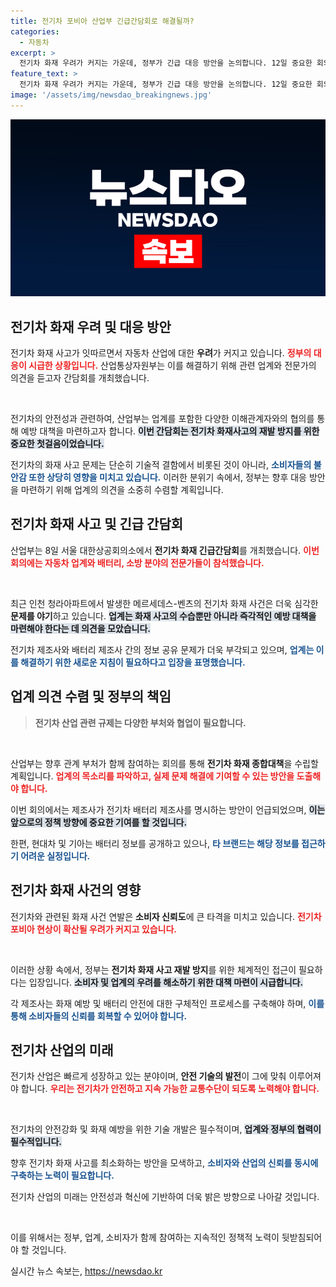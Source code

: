 ```yaml
---
title: 전기차 포비아 산업부 긴급간담회로 해결될까?
categories:
  - 자동차
excerpt: >
  전기차 화재 우려가 커지는 가운데, 정부가 긴급 대응 방안을 논의합니다. 12일 중요한 회의를 앞두고, 자동차업계와 전문가의 목소리를 듣고 산업 발전과 안전을 동시에 도모할 계획입니다.
feature_text: >
  전기차 화재 우려가 커지는 가운데, 정부가 긴급 대응 방안을 논의합니다. 12일 중요한 회의를 앞두고, 자동차업계와 전문가의 목소리를 듣고 산업 발전과 안전을 동시에 도모할 계획입니다.
image: '/assets/img/newsdao_breakingnews.jpg'
---
```


<p><img src="/assets/img/newsdao_breakingnews.jpg" alt="ranknews 속보" /></p>

<h2 data-ke-size="size26">전기차 화재 우려 및 대응 방안</h2>

<p>전기차 화재 사고가 잇따르면서 자동차 산업에 대한 <b>우려</b>가 커지고 있습니다. <b><span style="color: #ee2323;">정부의 대응이 시급한 상황입니다.</span></b> 산업통상자원부는 이를 해결하기 위해 관련 업계와 전문가의 의견을 듣고자 간담회를 개최했습니다. <p data-ke-size="size16">&nbsp;</p></p>

<p>전기차의 안전성과 관련하여, 산업부는 업계를 포함한 다양한 이해관계자와의 협의를 통해 예방 대책을 마련하고자 합니다. <b><span style="background-color: #21538527;">이번 간담회는 전기차 화재사고의 재발 방지를 위한 중요한 첫걸음이었습니다.</span></b> </p>

<p>전기차의 화재 사고 문제는 단순히 기술적 결함에서 비롯된 것이 아니라, <b><span style="color: #1a5490;">소비자들의 불안감 또한 상당히 영향을 미치고 있습니다.</span></b> 이러한 분위기 속에서, 정부는 향후 대응 방안을 마련하기 위해 업계의 의견을 소중히 수렴할 계획입니다.</p>

<h2 data-ke-size="size26">전기차 화재 사고 및 긴급 간담회</h2>

<p>산업부는 8일 서울 대한상공회의소에서 <b>전기차 화재 긴급간담회</b>를 개최했습니다. <b><span style="color: #ee2323;">이번 회의에는 자동차 업계와 배터리, 소방 분야의 전문가들이 참석했습니다.</span></b> <p data-ke-size="size16">&nbsp;</p></p>

<p>최근 인천 청라아파트에서 발생한 메르세데스-벤츠의 전기차 화재 사건은 더욱 심각한 <b>문제를 야기</b>하고 있습니다. <b><span style="background-color: #21538527;">업계는 화재 사고의 수습뿐만 아니라 즉각적인 예방 대책을 마련해야 한다는 데 의견을 모았습니다.</span></b> </p>

<p>전기차 제조사와 배터리 제조사 간의 정보 공유 문제가 더욱 부각되고 있으며, <b><span style="color: #1a5490;">업계는 이를 해결하기 위한 새로운 지침이 필요하다고 입장을 표명했습니다.</span></b> </p>

<h2 data-ke-size="size26">업계 의견 수렴 및 정부의 책임</h2>

<blockquote>
  <b>전기차 산업 관련 규제는 다양한 부처와 협업이 필요합니다.</b>
</blockquote><p data-ke-size="size16">&nbsp;</p> 

<p>산업부는 향후 관계 부처가 함께 참여하는 회의를 통해 <b>전기차 화재 종합대책</b>을 수립할 계획입니다. <b><span style="color: #ee2323;">업계의 목소리를 파악하고, 실제 문제 해결에 기여할 수 있는 방안을 도출해야 합니다.</span></b> </p>

<p>이번 회의에서는 제조사가 전기차 배터리 제조사를 명시하는 방안이 언급되었으며, <b><span style="background-color: #21538527;">이는 앞으로의 정책 방향에 중요한 기여를 할 것입니다.</span></b> </p>

<p>한편, 현대차 및 기아는 배터리 정보를 공개하고 있으나, <b><span style="color: #1a5490;">타 브랜드는 해당 정보를 접근하기 어려운 실정입니다.</span></b> </p>

<h2 data-ke-size="size26">전기차 화재 사건의 영향</h2>

<p>전기차와 관련된 화재 사건 연발은 <b>소비자 신뢰도</b>에 큰 타격을 미치고 있습니다. <b><span style="color: #ee2323;">전기차 포비아 현상이 확산될 우려가 커지고 있습니다.</span></b> <p data-ke-size="size16">&nbsp;</p></p>

<p>이러한 상황 속에서, 정부는 <b>전기차 화재 사고 재발 방지</b>를 위한 체계적인 접근이 필요하다는 입장입니다. <b><span style="background-color: #21538527;">소비자 및 업계의 우려를 해소하기 위한 대책 마련이 시급합니다.</span></b> </p>

<p>각 제조사는 화재 예방 및 배터리 안전에 대한 구체적인 프로세스를 구축해야 하며, <b><span style="color: #1a5490;">이를 통해 소비자들의 신뢰를 회복할 수 있어야 합니다.</span></b> </p>

<h2 data-ke-size="size26">전기차 산업의 미래</h2>

<p>전기차 산업은 빠르게 성장하고 있는 분야이며, <b>안전 기술의 발전</b>이 그에 맞춰 이루어져야 합니다. <b><span style="color: #ee2323;">우리는 전기차가 안전하고 지속 가능한 교통수단이 되도록 노력해야 합니다.</span></b> <p data-ke-size="size16">&nbsp;</p></p>

<p>전기차의 안전강화 및 화재 예방을 위한 기술 개발은 필수적이며, <b><span style="background-color: #21538527;">업계와 정부의 협력이 필수적입니다.</span></b> </p>

<p>향후 전기차 화재 사고를 최소화하는 방안을 모색하고, <b><span style="color: #1a5490;">소비자와 산업의 신뢰를 동시에 구축하는 노력이 필요합니다.</span></b> </p>

<p>전기차 산업의 미래는 안전성과 혁신에 기반하여 더욱 밝은 방향으로 나아갈 것입니다. <p data-ke-size="size16">&nbsp;</p> </p>

<p>이를 위해서는 정부, 업계, 소비자가 함께 참여하는 지속적인 정책적 노력이 뒷받침되어야 할 것입니다.</p>
실시간 뉴스 속보는, <a href="https://newsdao.kr" rel="dofollow">https://newsdao.kr</a>



